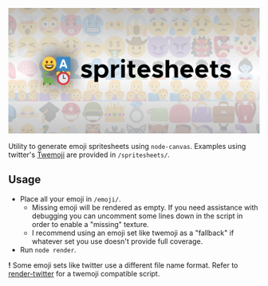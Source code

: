 ![spritesheets](art/spritesheets-header-export.png)

Utility to generate emoji spritesheets using `node-canvas`. Examples using twitter's [Twemoji](https://github.com/twitter/twemoji) are provided in `/spritesheets/`.

## Usage
- Place all your emoji in `/emoji/`.
  - Missing emoji will be rendered as empty. If you need assistance with debugging you can uncomment some lines down in the script in order to enable a "missing" texture.
  - I recommend using an emoji set like twemoji as a "fallback" if whatever set you use doesn't provide full coverage.
-  Run `node render`.

**!** Some emoji sets like twitter use a different file name format. Refer to [render-twitter](./render-twitter.js) for a twemoji compatible script.